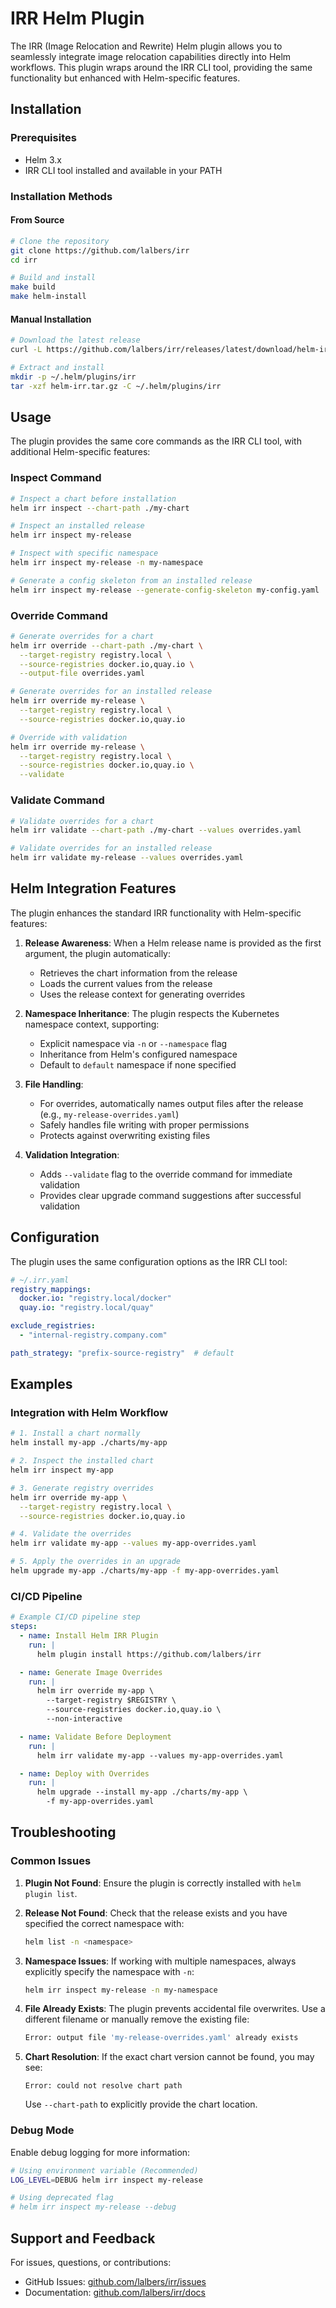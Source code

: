 # IRR Helm Plugin

The IRR (Image Relocation and Rewrite) Helm plugin allows you to seamlessly integrate image relocation capabilities directly into Helm workflows. This plugin wraps around the IRR CLI tool, providing the same functionality but enhanced with Helm-specific features.

## Installation

### Prerequisites

- Helm 3.x
- IRR CLI tool installed and available in your PATH

### Installation Methods

#### From Source

```bash
# Clone the repository
git clone https://github.com/lalbers/irr
cd irr

# Build and install
make build
make helm-install
```

#### Manual Installation

```bash
# Download the latest release
curl -L https://github.com/lalbers/irr/releases/latest/download/helm-irr-$(uname -s)-$(uname -m).tar.gz -o helm-irr.tar.gz

# Extract and install
mkdir -p ~/.helm/plugins/irr
tar -xzf helm-irr.tar.gz -C ~/.helm/plugins/irr
```

## Usage

The plugin provides the same core commands as the IRR CLI tool, with additional Helm-specific features:

### Inspect Command

```bash
# Inspect a chart before installation
helm irr inspect --chart-path ./my-chart

# Inspect an installed release
helm irr inspect my-release

# Inspect with specific namespace
helm irr inspect my-release -n my-namespace

# Generate a config skeleton from an installed release
helm irr inspect my-release --generate-config-skeleton my-config.yaml
```

### Override Command

```bash
# Generate overrides for a chart
helm irr override --chart-path ./my-chart \
  --target-registry registry.local \
  --source-registries docker.io,quay.io \
  --output-file overrides.yaml

# Generate overrides for an installed release
helm irr override my-release \
  --target-registry registry.local \
  --source-registries docker.io,quay.io

# Override with validation
helm irr override my-release \
  --target-registry registry.local \
  --source-registries docker.io,quay.io \
  --validate
```

### Validate Command

```bash
# Validate overrides for a chart
helm irr validate --chart-path ./my-chart --values overrides.yaml

# Validate overrides for an installed release
helm irr validate my-release --values overrides.yaml
```

## Helm Integration Features

The plugin enhances the standard IRR functionality with Helm-specific features:

1. **Release Awareness**: When a Helm release name is provided as the first argument, the plugin automatically:
   - Retrieves the chart information from the release
   - Loads the current values from the release
   - Uses the release context for generating overrides

2. **Namespace Inheritance**: The plugin respects the Kubernetes namespace context, supporting:
   - Explicit namespace via `-n` or `--namespace` flag
   - Inheritance from Helm's configured namespace
   - Default to `default` namespace if none specified

3. **File Handling**: 
   - For overrides, automatically names output files after the release (e.g., `my-release-overrides.yaml`)
   - Safely handles file writing with proper permissions
   - Protects against overwriting existing files

4. **Validation Integration**:
   - Adds `--validate` flag to the override command for immediate validation
   - Provides clear upgrade command suggestions after successful validation

## Configuration

The plugin uses the same configuration options as the IRR CLI tool:

```yaml
# ~/.irr.yaml
registry_mappings:
  docker.io: "registry.local/docker"
  quay.io: "registry.local/quay"

exclude_registries:
  - "internal-registry.company.com"

path_strategy: "prefix-source-registry"  # default
```

## Examples

### Integration with Helm Workflow

```bash
# 1. Install a chart normally
helm install my-app ./charts/my-app

# 2. Inspect the installed chart
helm irr inspect my-app

# 3. Generate registry overrides
helm irr override my-app \
  --target-registry registry.local \
  --source-registries docker.io,quay.io

# 4. Validate the overrides
helm irr validate my-app --values my-app-overrides.yaml

# 5. Apply the overrides in an upgrade
helm upgrade my-app ./charts/my-app -f my-app-overrides.yaml
```

### CI/CD Pipeline

```yaml
# Example CI/CD pipeline step
steps:
  - name: Install Helm IRR Plugin
    run: |
      helm plugin install https://github.com/lalbers/irr

  - name: Generate Image Overrides
    run: |
      helm irr override my-app \
        --target-registry $REGISTRY \
        --source-registries docker.io,quay.io \
        --non-interactive

  - name: Validate Before Deployment
    run: |
      helm irr validate my-app --values my-app-overrides.yaml

  - name: Deploy with Overrides
    run: |
      helm upgrade --install my-app ./charts/my-app \
        -f my-app-overrides.yaml
```

## Troubleshooting

### Common Issues

1. **Plugin Not Found**: Ensure the plugin is correctly installed with `helm plugin list`.

2. **Release Not Found**: Check that the release exists and you have specified the correct namespace with:
   ```bash
   helm list -n <namespace>
   ```

3. **Namespace Issues**: If working with multiple namespaces, always explicitly specify the namespace with `-n`:
   ```bash
   helm irr inspect my-release -n my-namespace
   ```

4. **File Already Exists**: The plugin prevents accidental file overwrites. Use a different filename or manually remove the existing file:
   ```bash
   Error: output file 'my-release-overrides.yaml' already exists
   ```

5. **Chart Resolution**: If the exact chart version cannot be found, you may see:
   ```
   Error: could not resolve chart path
   ```
   Use `--chart-path` to explicitly provide the chart location.

### Debug Mode

Enable debug logging for more information:

```bash
# Using environment variable (Recommended)
LOG_LEVEL=DEBUG helm irr inspect my-release

# Using deprecated flag
# helm irr inspect my-release --debug
```

## Support and Feedback

For issues, questions, or contributions:

- GitHub Issues: [github.com/lalbers/irr/issues](https://github.com/lalbers/irr/issues)
- Documentation: [github.com/lalbers/irr/docs](https://github.com/lalbers/irr/docs) 